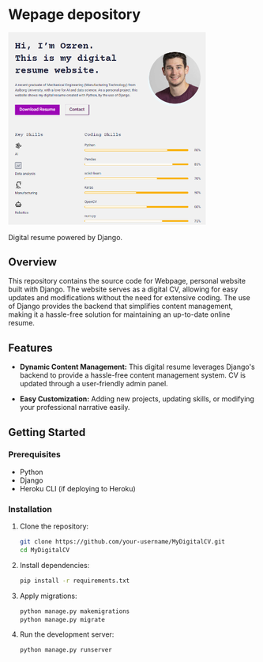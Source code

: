 # Wepage depository

<img src="static/images/Website%20portfolio.png" alt="MyDigitalCV" width="400" />

Digital resume powered by Django.

## Overview

This repository contains the source code for Webpage, personal website built with Django. The website serves as a digital CV, allowing for easy updates and modifications without the need for extensive coding. The use of Django provides the backend that simplifies content management, making it a hassle-free solution for maintaining an up-to-date online resume.

## Features

- **Dynamic Content Management:**
  This digital resume leverages Django's backend to provide a hassle-free content management system. CV is updated through a user-friendly admin panel.

- **Easy Customization:**
  Adding new projects, updating skills, or modifying your professional narrative easily.

## Getting Started

### Prerequisites

- Python
- Django
- Heroku CLI (if deploying to Heroku)

### Installation

1. Clone the repository:
   ```bash
   git clone https://github.com/your-username/MyDigitalCV.git
   cd MyDigitalCV

2. Install dependencies:
   ```bash
   pip install -r requirements.txt

3. Apply migrations:
   ```bash
   python manage.py makemigrations
   python manage.py migrate

4. Run the development server:
   ```bash
   python manage.py runserver


